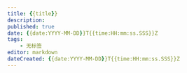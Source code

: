 ```yaml
---
title: {{title}}
description:
published: true
date: {{date:YYYY-MM-DD}}T{{time:HH:mm:ss.SSS}}Z
tags:
    - 无标签
editor: markdown
dateCreated: {{date:YYYY-MM-DD}}T{{time:HH:mm:ss.SSS}}Z
---
```


## 



